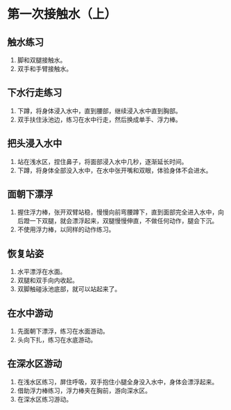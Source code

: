 # 第一次接触水（上）

## 触水练习

1. 脚和双腿接触水。
2. 双手和手臂接触水。

## 下水行走练习

1. 下蹲，将身体浸入水中，直到腰部，继续浸入水中直到胸部。
2. 双手扶住泳池边，练习在水中行走，然后换成单手、浮力棒。

## 把头浸入水中

1. 站在浅水区，捏住鼻子，将面部浸入水中几秒，逐渐延长时间。
2. 下蹲，将身体全部没入水中，在水中张开嘴和双眼，体验身体不会进水。

## 面朝下漂浮

1. 握住浮力棒，张开双臂站稳，慢慢向前弯腰蹲下，直到面部完全进入水中，向后蹬一下双腿，就会漂浮起来，双腿慢慢伸直，不做任何动作，腿会下沉。
2. 不使用浮力棒，以同样的动作练习。

## 恢复站姿

1. 水平漂浮在水面。
2. 双腿和双手向内收起。
3. 双脚触碰泳池底部，就可以站起来了。

## 在水中游动

1. 先面朝下漂浮，练习在水面游动。
2. 头向下扎，练习在水底游动。

## 在深水区游动

1. 在浅水区练习，屏住呼吸，双手抱住小腿全身没入水中，身体会漂浮起来。
2. 借助浮力棒练习，浮力棒夹在胸前，游向深水区。
3. 在深水区练习游动。
